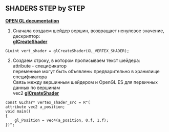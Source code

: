 ## SHADERS STEP by STEP
<a href="http://docs.gl/"><b>OPEN GL documentation</b><a><br>
1. Сначала создаем шейдер вершин, возвращает ненулевое значение, дескриптор:<br>
<a href="http://docs.gl/es2/glCreateShader"><b>glCreateShader</b><a><br>
```
GLuint vert_shader = glCreateShader(GL_VERTEX_SHADER);
```
2. Создаем строку, в котором прописываем текст шейдера:<br>
  attribute - спецификатор<br>
  переменные могут быть объявлены предварительно в хранилище спецификатора<br>
  Связь между вершинным шейдером и OpenGL ES для первичных данных по вершинам<br>
  vec2 
<a href="http://docs.gl/es2/glCreateShader"><b>glCreateShader</b><a><br>
```
const GLchar* vertex_shader_src = R"(
attribute vec2 a_position;
void main()
{
	gl_Position = vec4(a_position, 0.f, 1.f);
})";
```  

